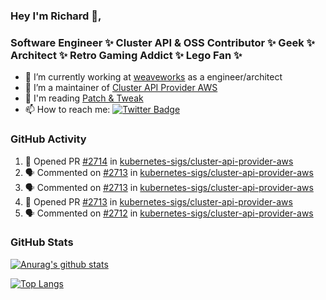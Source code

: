 ### Hey I'm Richard 👋, 

<h3 align="left">Software Engineer ✨ Cluster API & OSS Contributor ✨ Geek ✨ Architect ✨ Retro Gaming Addict ✨ Lego Fan ✨</h3>

- 🔭 I’m currently working at [weaveworks](https://github.com/weaveworks) as a engineer/architect
- 👯 I’m a maintainer of [Cluster API Provider AWS](https://github.com/kubernetes-sigs/cluster-api-provider-aws)
- 💬 I'm reading [Patch & Tweak](https://bjooks.com/products/patch-tweak-exploring-modular-synthesis)
- 📫 How to reach me: [![Twitter Badge](https://img.shields.io/badge/-@fruit_case-00acee?style=flat&logo=Twitter&logoColor=white)](https://twitter.com/intent/follow?screen_name=fruit_case "Follow on Twitter")

### GitHub Activity 

<!--START_SECTION:activity-->
1. 💪 Opened PR [#2714](https://github.com/kubernetes-sigs/cluster-api-provider-aws/pull/2714) in [kubernetes-sigs/cluster-api-provider-aws](https://github.com/kubernetes-sigs/cluster-api-provider-aws)
2. 🗣 Commented on [#2713](https://github.com/kubernetes-sigs/cluster-api-provider-aws/issues/2713) in [kubernetes-sigs/cluster-api-provider-aws](https://github.com/kubernetes-sigs/cluster-api-provider-aws)
3. 🗣 Commented on [#2713](https://github.com/kubernetes-sigs/cluster-api-provider-aws/issues/2713) in [kubernetes-sigs/cluster-api-provider-aws](https://github.com/kubernetes-sigs/cluster-api-provider-aws)
4. 💪 Opened PR [#2713](https://github.com/kubernetes-sigs/cluster-api-provider-aws/pull/2713) in [kubernetes-sigs/cluster-api-provider-aws](https://github.com/kubernetes-sigs/cluster-api-provider-aws)
5. 🗣 Commented on [#2712](https://github.com/kubernetes-sigs/cluster-api-provider-aws/issues/2712) in [kubernetes-sigs/cluster-api-provider-aws](https://github.com/kubernetes-sigs/cluster-api-provider-aws)
<!--END_SECTION:activity-->

### GitHub Stats

[![Anurag's github stats](https://github-readme-stats.vercel.app/api?username=richardcase&count_private=true&show_icons=true)](https://github.com/anuraghazra/github-readme-stats)

[![Top Langs](https://github-readme-stats.vercel.app/api/top-langs/?username=richardcase&hide=html&layout=compact)](https://github.com/anuraghazra/github-readme-stats)
